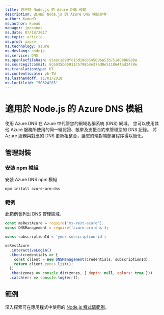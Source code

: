 ```yaml
---
title: 適用於 Node.js 的 Azure DNS 模組
description: 適用於 Node.js 的 Azure DNS 模組參考
author: KumudD
ms.author: kumud
manager: jeconnoc
ms.date: 07/18/2017
ms.topic: article
ms.prod: azure
ms.technology: azure
ms.devlang: nodejs
ms.service: DNS
ms.openlocfilehash: 93eec1890fc15d19c0545086a53b751d0886988a
ms.sourcegitcommit: 8c6935b6591175798b8e37ad0e511864fad3478e
ms.translationtype: HT
ms.contentlocale: zh-TW
ms.lasthandoff: 11/01/2018
ms.locfileid: "50324265"
---
```

# <a name="azure-dns-modules-for-nodejs"></a>適用於 Node.js 的 Azure DNS 模組

使用 Azure DNS 在 Azure 中代管您的網域名稱系統 (DNS) 網域。 您可以使用其他 Azure 服務所使用的同一組認證、帳單及支援合約來管理您的 DNS 記錄。 將 Azure 服務與對應的 DNS 更新相整合，讓您的端對端部署程序得以簡化。

## <a name="management-package"></a>管理封裝

### <a name="install-the-npm-module"></a>安裝 npm 模組

安裝 Azure DNS npm 模組

```bash
npm install azure-arm-dns
```

### <a name="example"></a>範例

此範例會列出 DNS 管理區域。

```javascript
const msRestAzure = require('ms-rest-azure');
const DNSManagement = require('azure-arm-dns');

const subscriptionId = 'your-subscription-id';

msRestAzure
  .interactiveLogin()
  .then(credentials => {
    const client = new DNSManagement(credentials, subscriptionId);
    return client.zones.list();
  })
  .then(zones => console.dir(zones, { depth: null, colors: true }))
  .catch(err => console.log(err));
```

## <a name="samples"></a>範例

深入探索可在應用程式中使用的 [Node.js 程式碼範例](https://azure.microsoft.com/resources/samples/?platform=nodejs)。
